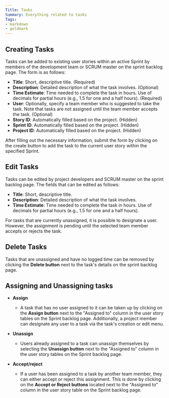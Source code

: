 ```yaml
---
Title: Tasks
Summary: Everything related to tasks
Tags:
- markdown
- goldmark
---
```


## Creating Tasks

Tasks can be added to existing user stories within an active Sprint by members of the development team or SCRUM master on the sprint backlog page. The form is as follows:

- **Title**: Short, descriptive title. (Required)
- **Description**: Detailed description of what the task involves. (Optional)
- **Time Estimate**: Time needed to complete the task in hours. Use of decimals for partial hours (e.g., 1.5 for one and a half hours). (Required)
- **User**: Optionally, specify a team member who is suggested to take the task. Note that tasks are not assigned until the team member accepts the task. (Optional)
- **Story ID**: Automatically filled based on the project. (Hidden)
- **Sprint ID**: Automatically filled based on the project. (Hidden)
- **Project ID**: Automatically filled based on the project. (Hidden)

After filling out the necessary information, submit the form by clicking on the create button to add the task to the current user story within the specified Sprint.

## Edit Tasks

Tasks can be edited by project developers and SCRUM master on the sprint backlog page. The fields that can be edited as follows:

- **Title**: Short, descriptive title. 
- **Description**: Detailed description of what the task involves.
- **Time Estimate**: Time needed to complete the task in hours. Use of decimals for partial hours (e.g., 1.5 for one and a half hours).

For tasks that are currently unassigned, it is possible to designate a user. However, the assignment is pending until the selected team member accepts or rejects the task.

## Delete Tasks

Tasks that are unassigned and have no logged time can be removed by clicking the **Delete button** next to the task's details on the sprint backlog page.

## Assigning and Unassigning tasks

- **Assign**

    - A task that has no user assigned to it can be taken up by clicking on the **Assign button** next to the "Assigned to" column in the user story tables on the Sprint backlog page. Additionally, a project member can designate any user to a task via the task's creation or edit menu.

- **Unassign**

    - Users already assigned to a task can unassign themselves by selecting the **Unassign button** next to the "Assigned to" column in the user story tables on the Sprint backlog page.

- **Accept/reject**
    - If a user has been assigned to a task by another team member, they can either accept or reject this assignment. This is done by clicking on the **Accept or Reject buttons** located next to the "Assigned to" column in the user story table on the Sprint backlog page.